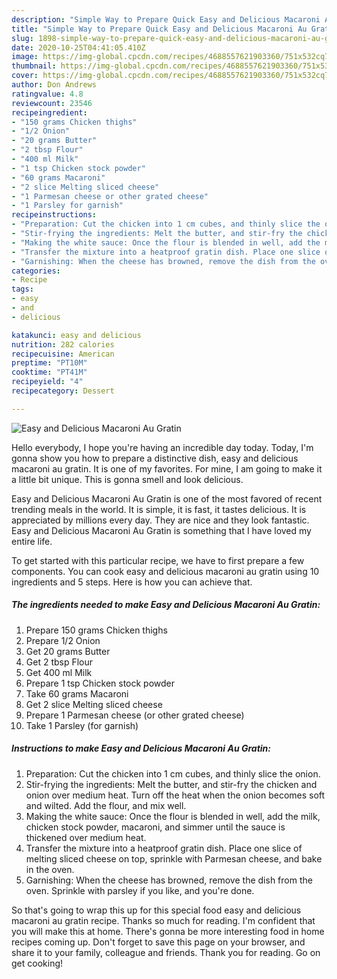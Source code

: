 ```yaml
---
description: "Simple Way to Prepare Quick Easy and Delicious Macaroni Au Gratin"
title: "Simple Way to Prepare Quick Easy and Delicious Macaroni Au Gratin"
slug: 1898-simple-way-to-prepare-quick-easy-and-delicious-macaroni-au-gratin
date: 2020-10-25T04:41:05.410Z
image: https://img-global.cpcdn.com/recipes/4688557621903360/751x532cq70/easy-and-delicious-macaroni-au-gratin-recipe-main-photo.jpg
thumbnail: https://img-global.cpcdn.com/recipes/4688557621903360/751x532cq70/easy-and-delicious-macaroni-au-gratin-recipe-main-photo.jpg
cover: https://img-global.cpcdn.com/recipes/4688557621903360/751x532cq70/easy-and-delicious-macaroni-au-gratin-recipe-main-photo.jpg
author: Don Andrews
ratingvalue: 4.8
reviewcount: 23546
recipeingredient:
- "150 grams Chicken thighs"
- "1/2 Onion"
- "20 grams Butter"
- "2 tbsp Flour"
- "400 ml Milk"
- "1 tsp Chicken stock powder"
- "60 grams Macaroni"
- "2 slice Melting sliced cheese"
- "1 Parmesan cheese or other grated cheese"
- "1 Parsley for garnish"
recipeinstructions:
- "Preparation: Cut the chicken into 1 cm cubes, and thinly slice the onion."
- "Stir-frying the ingredients: Melt the butter, and stir-fry the chicken and onion over medium heat. Turn off the heat when the onion becomes soft and wilted. Add the flour, and mix well."
- "Making the white sauce: Once the flour is blended in well, add the milk, chicken stock powder, macaroni, and simmer until the sauce is thickened over medium heat."
- "Transfer the mixture into a heatproof gratin dish. Place one slice of melting sliced cheese on top, sprinkle with Parmesan cheese, and bake in the oven."
- "Garnishing: When the cheese has browned, remove the dish from the oven. Sprinkle with parsley if you like, and you&#39;re done."
categories:
- Recipe
tags:
- easy
- and
- delicious

katakunci: easy and delicious 
nutrition: 282 calories
recipecuisine: American
preptime: "PT10M"
cooktime: "PT41M"
recipeyield: "4"
recipecategory: Dessert

---
```



![Easy and Delicious Macaroni Au Gratin](https://img-global.cpcdn.com/recipes/4688557621903360/751x532cq70/easy-and-delicious-macaroni-au-gratin-recipe-main-photo.jpg)

Hello everybody, I hope you're having an incredible day today. Today, I'm gonna show you how to prepare a distinctive dish, easy and delicious macaroni au gratin. It is one of my favorites. For mine, I am going to make it a little bit unique. This is gonna smell and look delicious.

Easy and Delicious Macaroni Au Gratin is one of the most favored of recent trending meals in the world. It is simple, it is fast, it tastes delicious. It is appreciated by millions every day. They are nice and they look fantastic. Easy and Delicious Macaroni Au Gratin is something that I have loved my entire life.




To get started with this particular recipe, we have to first prepare a few components. You can cook easy and delicious macaroni au gratin using 10 ingredients and 5 steps. Here is how you can achieve that.

<!--inarticleads1-->

##### The ingredients needed to make Easy and Delicious Macaroni Au Gratin:

1. Prepare 150 grams Chicken thighs
1. Prepare 1/2 Onion
1. Get 20 grams Butter
1. Get 2 tbsp Flour
1. Get 400 ml Milk
1. Prepare 1 tsp Chicken stock powder
1. Take 60 grams Macaroni
1. Get 2 slice Melting sliced cheese
1. Prepare 1 Parmesan cheese (or other grated cheese)
1. Take 1 Parsley (for garnish)




<!--inarticleads2-->

##### Instructions to make Easy and Delicious Macaroni Au Gratin:

1. Preparation: Cut the chicken into 1 cm cubes, and thinly slice the onion.
1. Stir-frying the ingredients: Melt the butter, and stir-fry the chicken and onion over medium heat. Turn off the heat when the onion becomes soft and wilted. Add the flour, and mix well.
1. Making the white sauce: Once the flour is blended in well, add the milk, chicken stock powder, macaroni, and simmer until the sauce is thickened over medium heat.
1. Transfer the mixture into a heatproof gratin dish. Place one slice of melting sliced cheese on top, sprinkle with Parmesan cheese, and bake in the oven.
1. Garnishing: When the cheese has browned, remove the dish from the oven. Sprinkle with parsley if you like, and you&#39;re done.




So that's going to wrap this up for this special food easy and delicious macaroni au gratin recipe. Thanks so much for reading. I'm confident that you will make this at home. There's gonna be more interesting food in home recipes coming up. Don't forget to save this page on your browser, and share it to your family, colleague and friends. Thank you for reading. Go on get cooking!
